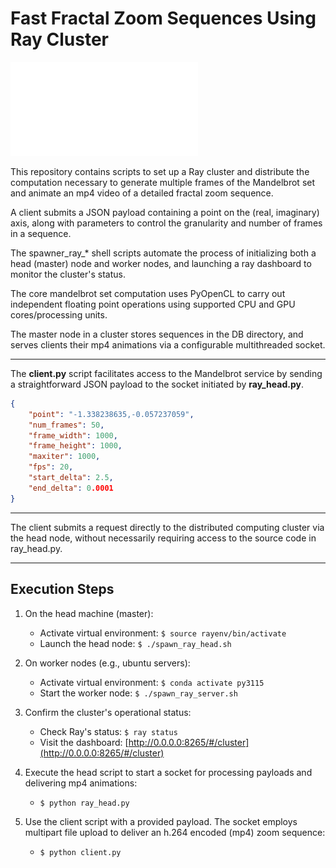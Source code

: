 # Fast Fractal Zoom Sequences Using Ray Cluster

![Overview](Mandelbrot-Distributed-Scheme.pdf)


This repository contains scripts to set up a Ray cluster and distribute the computation necessary to generate multiple frames of the Mandelbrot set and animate an mp4 video of a detailed fractal zoom sequence.

A client submits a JSON payload containing a point on the (real, imaginary) axis, along with parameters to control the granularity and number of frames in a sequence.

The spawner_ray_* shell scripts automate the process of initializing both a head (master) node and worker nodes, and launching a ray dashboard to monitor the cluster's status.

The core mandelbrot set computation uses PyOpenCL to carry out independent floating point operations using supported CPU and GPU cores/processing units.

The master node in a cluster stores sequences in the DB directory, and serves clients their mp4 animations via a configurable multithreaded socket.

---
The **client.py** script facilitates access to the Mandelbrot service by sending a straightforward JSON payload to the socket initiated by **ray_head.py**.

```json
{   
    "point": "-1.338238635,-0.057237059",
    "num_frames": 50,
    "frame_width": 1000,
    "frame_height": 1000,
    "maxiter": 1000,
    "fps": 20,
    "start_delta": 2.5,
    "end_delta": 0.0001
}
```
---

The client submits a request directly to the distributed computing cluster via the head node, without necessarily requiring access to the source code in ray_head.py.

---

## Execution Steps

1. On the head machine (master):
    - Activate virtual environment: `$ source rayenv/bin/activate`
    - Launch the head node: `$ ./spawn_ray_head.sh`

2. On worker nodes (e.g., ubuntu servers):
    - Activate virtual environment: `$ conda activate py3115`
    - Start the worker node: `$ ./spawn_ray_server.sh`

3. Confirm the cluster's operational status:
    - Check Ray's status: `$ ray status`
    - Visit the dashboard: [http://0.0.0.0:8265/#/cluster](http://0.0.0.0:8265/#/cluster)

4. Execute the head script to start a socket for processing payloads and delivering mp4 animations:
    - `$ python ray_head.py`

6. Use the client script with a provided payload. The socket employs multipart file upload to deliver an h.264 encoded (mp4) zoom sequence:
    - `$ python client.py`
